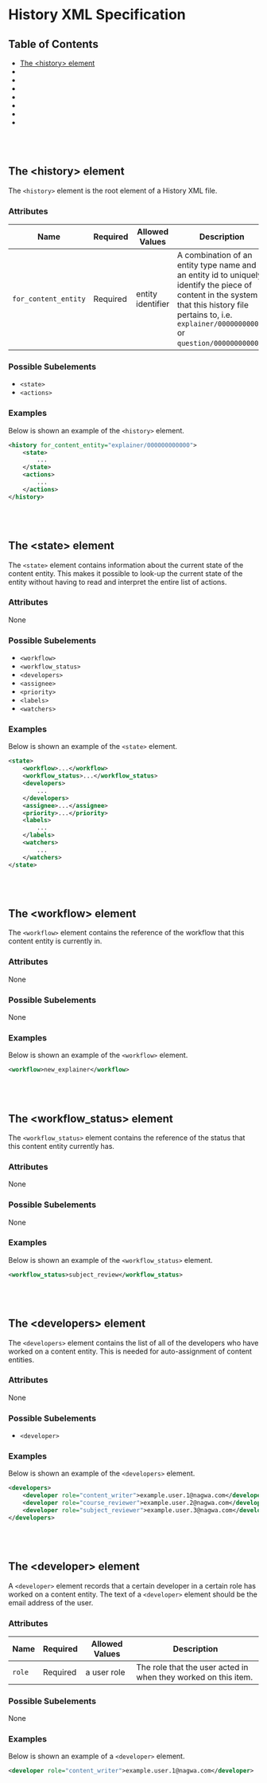 # History XML Specification

## Table of Contents

- [The &lt;history&gt; element](#the-history-element)
- []()
- []()
- []()
- []()
- []()
- []()
- []()



<br /><br />

## The &lt;history&gt; element

The `<history>` element is the root element of a History XML file.

### Attributes

| Name | Required | Allowed Values | Description |
|---|---|---|---|
| `for_content_entity` | Required | entity identifier | A combination of an entity type name and an entity id to uniquely identify the piece of content in the system that this history file pertains to, i.e. `explainer/000000000000` or `question/000000000000`. |

### Possible Subelements

- `<state>`
- `<actions>`

### Examples

Below is shown an example of the `<history>` element.

```xml
<history for_content_entity="explainer/000000000000">
    <state>
        ...
    </state>
    <actions>
        ...
    </actions>
</history>
```



<br /><br />

## The &lt;state&gt; element

The `<state>` element contains information about the current state of the content entity. This makes it possible to look-up the current state of the entity without having to read and interpret the entire list of actions.

### Attributes

None

### Possible Subelements

- `<workflow>`
- `<workflow_status>`
- `<developers>`
- `<assignee>`
- `<priority>`
- `<labels>`
- `<watchers>`

### Examples

Below is shown an example of the `<state>` element.

```xml
<state>
    <workflow>...</workflow>
    <workflow_status>...</workflow_status>
    <developers>
        ...
    </developers>
    <assignee>...</assignee>
    <priority>...</priority>
    <labels>
        ...
    </labels>
    <watchers>
        ...
    </watchers>
</state>
```



<br /><br />

## The &lt;workflow&gt; element

The `<workflow>` element contains the reference of the workflow that this content entity is currently in.

### Attributes

None

### Possible Subelements

None

### Examples

Below is shown an example of the `<workflow>` element.

```xml
<workflow>new_explainer</workflow>
```



<br /><br />

## The &lt;workflow_status&gt; element

The `<workflow_status>` element contains the reference of the status that this content entity currently has.

### Attributes

None

### Possible Subelements

None

### Examples

Below is shown an example of the `<workflow_status>` element.

```xml
<workflow_status>subject_review</workflow_status>
```



<br /><br />

## The &lt;developers&gt; element

The `<developers>` element contains the list of all of the developers who have worked on a content entity. This is needed for auto-assignment of content entities.

### Attributes

None

### Possible Subelements

- `<developer>`

### Examples

Below is shown an example of the `<developers>` element.

```xml
<developers>
    <developer role="content_writer">example.user.1@nagwa.com</developer>
    <developer role="course_reviewer">example.user.2@nagwa.com</developer>
    <developer role="subject_reviewer">example.user.3@nagwa.com</developer>
</developers>
```



<br /><br />

## The &lt;developer&gt; element

A `<developer>` element records that a certain developer in a certain role has worked on a content entity. The text of a `<developer>` element should be the email address of the user.

### Attributes

| Name | Required | Allowed Values | Description |
|---|---|---|---|
| `role` | Required | a user role | The role that the user acted in when they worked on this item. |

### Possible Subelements

None

### Examples

Below is shown an example of a `<developer>` element.

```xml
<developer role="content_writer">example.user.1@nagwa.com</developer>
```
